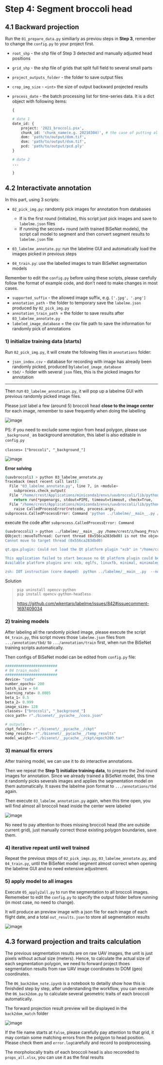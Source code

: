 # Step 4: Segment broccoli head

## 4.1 Backward projection

Run the `01_prepare_data.py`​ similiarly as previou steps in **Step 3**, remember to change the `config.py`​ to your project first.

* ​`root_shp`​  -  the shp file of Step 3 detected and manually adjusted head positions
* ​`grid_shp`​ - the shp file of grids that split full field to several small parts
* ​`project_outputs_folder`​ - the folder to save output files
* ​`crop_img_size`​ - `<int>`​ the size of output backward projected results
* ​`process_date`​ - the batch processing list for time-series data. It is a dict object with following items:

  ```python
  {

  # date 1
  date_id: {
      project: '2021_broccoli.psx',
      chunk_id: 'chunk_name(e.g. 20210304)', # the case of putting all chunks in one psx file 
      dom: 'path/to/output/dom.tif',
      dsm: 'path/to/output/dsm.tif',
      pcd: 'path/to/output/pcd.ply'
  }

  # date 2
  ...

  }
  ```

## 4.2 Interactivate annotation

In this part, using 3 scripts: 

* ​`02_pick_img.py`​: randomly pick images for annotation from databases

  * If is the first round (initialize), this script  just pick images and save to `labelme.json`​ files
  * If running the second+ round (with trained BiSeNet models), the script call model to segment and then convert segment results to `labelme.json`​ file
* ​`03_labelme_annotate.py`​: run the labelme GUI and automatically load the images picked in previous steps
* ​`04_train.py`​: use the labelled images to train BiSeNet segmentation models

Remember to edit the `config.py`​ before using these scripts, please carefully follow the format of example code, and don't need to make changes in most cases.

* ​`supported_suffix`​ -  the allowed image suffix, e.g. `['.jpg', '.png']`​
* ​`annotation_path`​ \-  the folder to temporary save the `labelme.json`​ produced by `02_pick_img.py`​
* ​`annotation_train_path ​`​\= the folder to save results after `03_labelme_annotate.py`​
* ​`labeled_image_database`​ \= the csv file path to save the information for randomly pick of annotations

### 1) initialize training data (starts)

Run `02_pick_img.py`​, it will create the following files in `annotations`​ folder:

* ​`json_index.csv`​ - database for recording with image has already been randomly picked, produced by ​`labeled_image_database`​
* ​`tbd/`​ - folder with several `json`​ files, this is the picked images for annotation

---

Then run `03_labelme_annotation.py`​, it will pop up a labelme GUI with previous randomly picked image files.

Please just label a few (around 5) broccoli head **close to the image center** for each image, remember to save frequently when doing the labelling

​![image](../assets/image-20230903130812-62pvcg9.png)​

PS: if you need to exclude some region from head polygon, please use `_background_`​ as background annotation, this label is also editable in `config.py`​

​`classes= ["broccoli", "_background_"]`​

​![image](../assets/image-20230903131419-1z5amld.png)​

**Error solving**

```bash
(uavbroccoli) > python 03_labelme_annotate.py                     
Traceback (most recent call last):
  File "03_labelme_annotate.py", line 7, in <module>
    subprocess.check_output(
  File "/home/crest/Applications/miniconda3/envs/uavbroccoli/lib/python3.8/subprocess.py", line 411, in check_output
    return run(*popenargs, stdout=PIPE, timeout=timeout, check=True,
  File "/home/crest/Applications/miniconda3/envs/uavbroccoli/lib/python3.8/subprocess.py", line 512, in run
    raise CalledProcessError(retcode, process.args,
subprocess.CalledProcessError: Command 'python ../labelme/__main__.py /home/crest/z/hwang_Pro/data/2022_tanashi_broccoli/12_head_segment/annotations/tbd --nodata' died with <Signals.SIGABRT: 6>.
```

execute the code after `subprocess.CalledProcessError: Command`​ 

```bash
(uavbroccoli) > python ../labelme/__main__.py /home/crest/z/hwang_Pro/data/2022_tanashi_broccoli/12_head_segment/annotations/tbd --nodata
QObject::moveToThread: Current thread (0x556ca283dbd0) is not the object's thread (0x556ca2d3c440).
Cannot move to target thread (0x556ca283dbd0)

qt.qpa.plugin: Could not load the Qt platform plugin "xcb" in "/home/crest/Applications/miniconda3/envs/uavbroccoli/lib/python3.8/site-packages/cv2/qt/plugins" even though it was found.

This application failed to start because no Qt platform plugin could be initialized. Reinstalling the application may fix this problem.
Available platform plugins are: xcb, eglfs, linuxfb, minimal, minimalegl, offscreen, vnc, wayland-egl, wayland, wayland-xcomposite-egl, wayland-xcomposite-glx, webgl.

zsh: IOT instruction (core dumped)  python ../labelme/__main__.py  --nodata
```

Solution

> ```bash
> pip uninstall opencv-python
> pip install opencv-python-headless
> ```
>
> https://github.com/wkentaro/labelme/issues/842#issuecomment-1697409034

### 2) training models

After labeling all the randomly picked image, please execute the script `04_train.py`​, this script moves those `labelme.json`​ files from `.../annotation/tbd/`​ to `.../annotation/train`​ first, when run the BiSeNet training scripts automatically. 

Then configs of BiSeNet model can be edited from `config.py`​ file:

```python
########################
# 04 train_model       #
########################
device= "cuda"
number_epochs= 200
batch_size = 64
learning_rate= 0.0005
beta_1= 0.5
beta_2= 0.999
image_size= 128
classes= ["broccoli", "_background_"]
coco_path= r"./bisenet/__pycache__/coco.json"

# outputs
ckpt_folder= r"./bisenet/__pycache__/ckpt"
temp_results= r"./bisenet/__pycache__/temp_results"
model_weight=r"./bisenet/__pycache__/ckpt/epoch200.tar"
```

### 3) manual fix errors

After training model, we can use it to do interactive annotations.

Then we repeat the **Step 1) initialize training data**, to prepare the 2nd round images for annotation. Since we already trained a BiSeNet model, this time it randomly picks severals images and applies the segmentation model on them automatically. It saves the labelme json format to `.../annotations/tbd`​ again.

Then execute `03_labelme_annotation.py`​ again, when this time open, you will find almost all broccoli head inside the center were labeled

​![image](../assets/image-20230903141551-3ktik0g.png)

No need to pay attention to thoes missing broccoli head (the are outside current grid), just manually correct those existing polygon boundaries, save them.

### 4) iterative repeat until well trained

Repeat the previous steps of `02_pick_imgs.py`​, `03_labelme_annotate.py`​, and `04_train.py`​, until the BiSeNet model segment almost correct when opening the labelme GUI and no need extensive adjustment.

### 5) apply model to all images

Execute `05_apply2all.py`​ to run the segmentation to all broccoli images. Rememeber to edit the `config.py`​ to specify the output folder before running (in most case, no need to change).

It will produce an preview image with a json file for each image of each flight date, and a total `out_results.json`​ to store all segmentation results

​![image](../assets/image-20230903142724-665j256.png)​

## 4.3 forward projection and traits calculation

The previous segmentation results are on raw UAV images, the unit is just pixels without actual size (meters). Hence, to calculate the actual size of each segmentation polygon, we need to forward project thoes segmentation results from raw UAV image coordinates to DOM (geo) coordinates.

The `06_back2dom_note.ipynb`​ is a notebook to detailly show how this is finishded step by step, after understanding the workflow, you can execute the `06_back2dom.py`​ to calculate several geometric traits of each broccoli automatically.

The forward projection result preview will be displayed in the `back2dom_match`​ folder

​![image](../assets/image-20230903143412-it73qug.png)​

If the file name starts at `False`​, please carefully pay attention to that grid, it may contain some matching errors from the polgyon to head position. Please check them and `error.log`​ carefully and record to postprocessing.

The morpholocally traits of each broccoli head is also recoreded to `props_all.xlsx`​, you can use it as the final results
